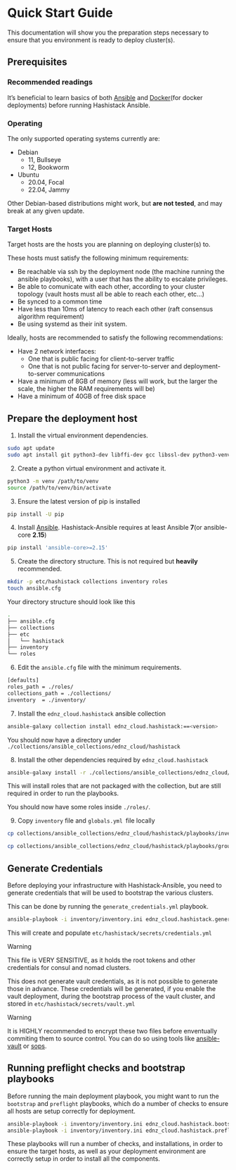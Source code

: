 # Quick Start Guide

This documentation will show you the preparation steps necessary to ensure that you environment is ready to deploy cluster(s).

## Prerequisites

### Recommended readings

It’s beneficial to learn basics of both [Ansible](https://docs.ansible.com/) and [Docker](https://docs.docker.com/)(for docker deployments) before running Hashistack Ansible.

### Operating

The only supported operating systems currently are:
- Debian
  - 11, Bullseye
  - 12, Bookworm
- Ubuntu
  - 20.04, Focal
  - 22.04, Jammy

Other Debian-based distributions might work, but **are not tested**, and may break at any given update.

### Target Hosts

Target hosts are the hosts you are planning on deploying cluster(s) to.

These hosts must satisfy the following minimum requirements:
- Be reachable via ssh by the deployment node (the machine running the ansible playbooks), with a user that has the ability to escalate privileges.
- Be able to comunicate with each other, according to your cluster topology (vault hosts must all be able to reach each other, etc...)
- Be synced to a common time
- Have less than 10ms of latency to reach each other (raft consensus algorithm requirement)
- Be using systemd as their init system.

Ideally, hosts are recommended to satisfy the following recommendations:
- Have 2 network interfaces:
  - One that is public facing for client-to-server traffic
  - One that is not public facing for server-to-server and deployment-to-server communications
- Have a minimum of 8GB of memory (less will work, but the larger the scale, the higher the RAM requirements will be)
- Have a minimum of 40GB of free disk space

## Prepare the deployment host

1. Install the virtual environment dependencies.

```bash
sudo apt update
sudo apt install git python3-dev libffi-dev gcc libssl-dev python3-venv
```

2. Create a python virtual environment and activate it.

```bash
python3 -m venv /path/to/venv
source /path/to/venv/bin/activate
```

3. Ensure the latest version of pip is installed

```bash
pip install -U pip
```

4. Install [Ansible](http://www.ansible.com/). Hashistack-Ansible requires at least Ansible **7**(or ansible-core **2.15**)

```bash
pip install 'ansible-core>=2.15'
```

5. Create the directory structure. This is not required but **heavily** recommended.

```bash
mkdir -p etc/hashistack collections inventory roles
touch ansible.cfg
```

Your directory structure should look like this

```bash
.
├── ansible.cfg
├── collections
├── etc
│   └── hashistack
├── inventory
└── roles
```

6. Edit the `ansible.cfg` file with the minimum requirements.

```bash
[defaults]
roles_path = ./roles/
collections_path = ./collections/
inventory  = ./inventory/
```

7. Install the `ednz_cloud.hashistack` ansible collection

```bash
ansible-galaxy collection install ednz_cloud.hashistack:==<version>
```

You should now have a directory under `./collections/ansible_collections/ednz_cloud/hashistack`

8. Install the other dependencies required by `ednz_cloud.hashistack`

```bash
ansible-galaxy install -r ./collections/ansible_collections/ednz_cloud/hashistack/roles/requirements.yml
```

This will install roles that are not packaged with the collection, but are still required in order to run the playbooks.

You should now have some roles inside `./roles/`.

9. Copy `inventory` file and `globals.yml `file locally

```bash
cp collections/ansible_collections/ednz_cloud/hashistack/playbooks/inventory/multinode.ini inventory/
```

```bash
cp collections/ansible_collections/ednz_cloud/hashistack/playbooks/group_vars/all/globals.yml etc/hashistack/globals.yml
```

## Generate Credentials

Before deploying your infrastructure with Hashistack-Ansible, you need to generate credentials that will be used to bootstrap the various clusters.

This can be done by running the `generate_credentials.yml` playbook.

```bash
ansible-playbook -i inventory/inventory.ini ednz_cloud.hashistack.generate_credentials.yml
```

This will create and populate `etc/hashistack/secrets/credentials.yml`

> [!WARNING]
> This file is VERY SENSITIVE, as it holds the root tokens and other credentials for consul and nomad clusters.

This does not generate vault credentials, as it is not possible to generate those in advance. These credentials will be generated, if you enable the vault deployment, during the bootstrap process of the vault cluster, and stored in `etc/hashistack/secrets/vault.yml`

> [!WARNING]
> It is HIGHLY recommended to encrypt these two files before enventually commiting them to source control. You can do so using tools like [ansible-vault](https://docs.ansible.com/ansible/latest/cli/ansible-vault.html) or [sops](https://github.com/getsops/sops).

## Running preflight checks and bootstrap playbooks

Before running the main deployment playbook, you might want to run the `bootstrap` and `preflight` playbooks, which do a number of checks to ensure all hosts are setup correctly for deployment.

```bash
ansible-playbook -i inventory/inventory.ini ednz_cloud.hashistack.bootstrap.yml
ansible-playbook -i inventory/inventory.ini ednz_cloud.hashistack.preflight.yml
```

These playbooks will run a number of checks, and installations, in order to ensure the target hosts, as well as your deployment environment are correctly setup in order to install all the components.

